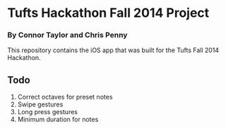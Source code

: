 # Tufts Hackathon Fall 2014 Project

### By Connor Taylor and Chris Penny

This repository contains the iOS app that was built for the Tufts Fall 2014 Hackathon.

## Todo

1. Correct octaves for preset notes
2. Swipe gestures
3. Long press gestures
4. Minimum duration for notes
